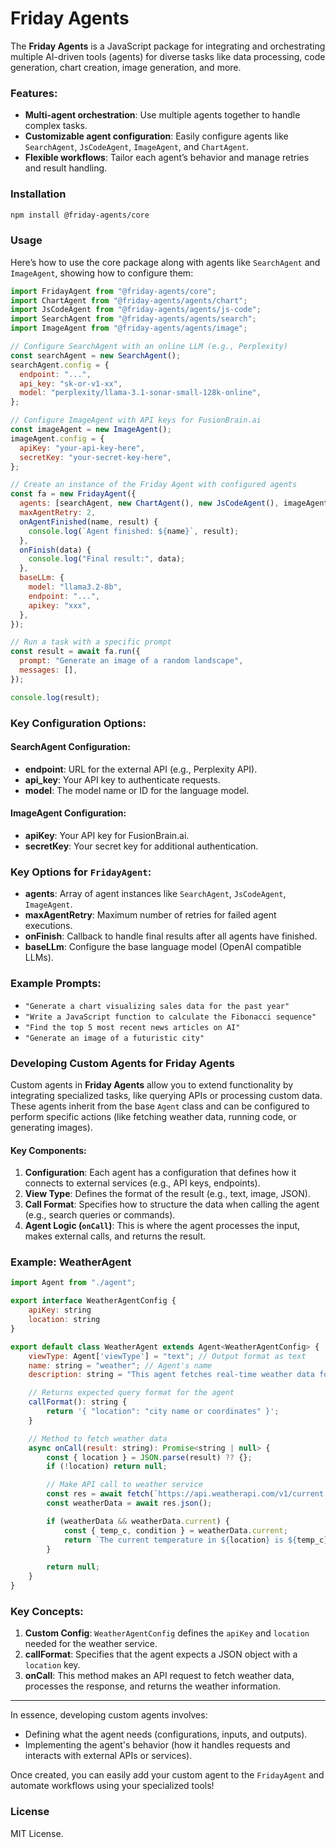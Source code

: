 # Friday Agents

The **Friday Agents** is a JavaScript package for integrating and orchestrating multiple AI-driven tools (agents) for diverse tasks like data processing, code generation, chart creation, image generation, and more.

### Features:

- **Multi-agent orchestration**: Use multiple agents together to handle complex tasks.
- **Customizable agent configuration**: Easily configure agents like `SearchAgent`, `JsCodeAgent`, `ImageAgent`, and `ChartAgent`.
- **Flexible workflows**: Tailor each agent’s behavior and manage retries and result handling.

### Installation

```bash
npm install @friday-agents/core
```

### Usage

Here’s how to use the core package along with agents like `SearchAgent` and `ImageAgent`, showing how to configure them:

```javascript
import FridayAgent from "@friday-agents/core";
import ChartAgent from "@friday-agents/agents/chart";
import JsCodeAgent from "@friday-agents/agents/js-code";
import SearchAgent from "@friday-agents/agents/search";
import ImageAgent from "@friday-agents/agents/image";

// Configure SearchAgent with an online LLM (e.g., Perplexity)
const searchAgent = new SearchAgent();
searchAgent.config = {
  endpoint: "...",
  api_key: "sk-or-v1-xx",
  model: "perplexity/llama-3.1-sonar-small-128k-online",
};

// Configure ImageAgent with API keys for FusionBrain.ai
const imageAgent = new ImageAgent();
imageAgent.config = {
  apiKey: "your-api-key-here",
  secretKey: "your-secret-key-here",
};

// Create an instance of the Friday Agent with configured agents
const fa = new FridayAgent({
  agents: [searchAgent, new ChartAgent(), new JsCodeAgent(), imageAgent],
  maxAgentRetry: 2,
  onAgentFinished(name, result) {
    console.log(`Agent finished: ${name}`, result);
  },
  onFinish(data) {
    console.log("Final result:", data);
  },
  baseLLm: {
    model: "llama3.2-8b",
    endpoint: "...",
    apikey: "xxx",
  },
});

// Run a task with a specific prompt
const result = await fa.run({
  prompt: "Generate an image of a random landscape",
  messages: [],
});

console.log(result);
```

### Key Configuration Options:

#### **SearchAgent Configuration**:

- **endpoint**: URL for the external API (e.g., Perplexity API).
- **api_key**: Your API key to authenticate requests.
- **model**: The model name or ID for the language model.

#### **ImageAgent Configuration**:

- **apiKey**: Your API key for FusionBrain.ai.
- **secretKey**: Your secret key for additional authentication.

### Key Options for `FridayAgent`:

- **agents**: Array of agent instances like `SearchAgent`, `JsCodeAgent`, `ImageAgent`.
- **maxAgentRetry**: Maximum number of retries for failed agent executions.
- **onFinish**: Callback to handle final results after all agents have finished.
- **baseLLm**: Configure the base language model (OpenAI compatible LLMs).

### Example Prompts:

- `"Generate a chart visualizing sales data for the past year"`
- `"Write a JavaScript function to calculate the Fibonacci sequence"`
- `"Find the top 5 most recent news articles on AI"`
- `"Generate an image of a futuristic city"`

### Developing Custom Agents for Friday Agents

Custom agents in **Friday Agents** allow you to extend functionality by integrating specialized tasks, like querying APIs or processing custom data. These agents inherit from the base `Agent` class and can be configured to perform specific actions (like fetching weather data, running code, or generating images).

#### Key Components:

1. **Configuration**: Each agent has a configuration that defines how it connects to external services (e.g., API keys, endpoints).
2. **View Type**: Defines the format of the result (e.g., text, image, JSON).
3. **Call Format**: Specifies how to structure the data when calling the agent (e.g., search queries or commands).
4. **Agent Logic (`onCall`)**: This is where the agent processes the input, makes external calls, and returns the result.

### Example: WeatherAgent

```javascript
import Agent from "./agent";

export interface WeatherAgentConfig {
    apiKey: string
    location: string
}

export default class WeatherAgent extends Agent<WeatherAgentConfig> {
    viewType: Agent['viewType'] = "text"; // Output format as text
    name: string = "weather"; // Agent's name
    description: string = "This agent fetches real-time weather data for a given location.";

    // Returns expected query format for the agent
    callFormat(): string {
        return '{ "location": "city name or coordinates" }';
    }

    // Method to fetch weather data
    async onCall(result: string): Promise<string | null> {
        const { location } = JSON.parse(result) ?? {};
        if (!location) return null;

        // Make API call to weather service
        const res = await fetch(`https://api.weatherapi.com/v1/current.json?key=${this.config.apiKey}&q=${location}`);
        const weatherData = await res.json();

        if (weatherData && weatherData.current) {
            const { temp_c, condition } = weatherData.current;
            return `The current temperature in ${location} is ${temp_c}°C with ${condition.text}.`;
        }

        return null;
    }
}
```

### Key Concepts:

1. **Custom Config**: `WeatherAgentConfig` defines the `apiKey` and `location` needed for the weather service.
2. **callFormat**: Specifies that the agent expects a JSON object with a `location` key.
3. **onCall**: This method makes an API request to fetch weather data, processes the response, and returns the weather information.

---

In essence, developing custom agents involves:

- Defining what the agent needs (configurations, inputs, and outputs).
- Implementing the agent's behavior (how it handles requests and interacts with external APIs or services).

Once created, you can easily add your custom agent to the `FridayAgent` and automate workflows using your specialized tools!

### License

MIT License.
